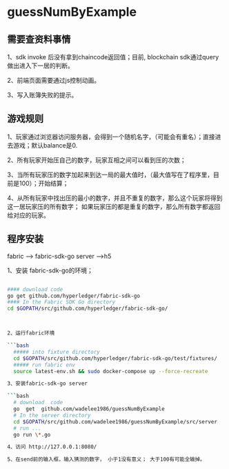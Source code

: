 # guessNumByExample


## 需要查资料事情
1、sdk invoke 后没有拿到chaincode返回值；目前, blockchain sdk通过query做出进入下一居的判断。

2、前端页面需要通过js控制动画。

3、写入账簿失败的提示。

## 游戏规则

1、玩家通过浏览器访问服务器，会得到一个随机名字，（可能会有重名）；直接进去游戏；默认balance是0.

2、所有玩家开始压自己的数字，玩家互相之间可以看到压的次数；

3、当所有玩家压的数字加起来到达一局的最大值时，（最大值写在了程序里，目前是100）；开始结算；

4、从所有玩家中找出压的最小的数字，并且不重复的数字，那么这个玩家将得到这一居玩家压的所有数字；
   如果玩家压的都是重复的数字，那么所有数字都返回给对应的玩家。


## 程序安装

fabric -->  fabric-sdk-go server -->h5

1、安装 fabric-sdk-go的环境；

```bash

#### download code
go get github.com/hyperledger/fabric-sdk-go
#### In the Fabric SDK Go directory
cd $GOPATH/src/github.com/hyperledger/fabric-sdk-go/



2、运行fabric环境

```bash
  ##### into fixture directory
  cd $GOPATH/src/github.com/hyperledger/fabric-sdk-go/test/fixtures/
  ##### run fabric env
  source latest-env.sh && sudo docker-compose up --force-recreate

3、安装fabric-sdk-go server

```bash
  # download  code
  go  get  github.com/wadelee1986/guessNumByExample
  # In the server directory
  cd $GOPATH/src/github.com/wadelee1986/guessNumByExample/src/server
  # run ...
  go run \*.go

4、访问 http://127.0.0.1:8080/

5、在send前的输入框，输入猜测的数字， 小于1没有意义； 大于100有可能全输掉。
